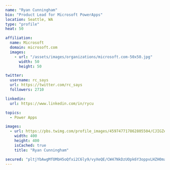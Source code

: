 ```yaml
---
name: "Ryan Cunningham"
bio: "Product Lead for Microsoft PowerApps"
location: Seattle, WA
type: "profile"
heat: 50

affiliation:
  name: Microsoft
  domain: microsoft.com
  images:
    - url: "/assets/images/organizations/microsoft.com-50x50.jpg"
      width: 50
      height: 50

twitter:
  username: rc_says
  url: https://twitter.com/rc_says
  followers: 2710

linkedin:
  url: https://www.linkedin.com/in/rycu

topics:
  - Power Apps

images:
  - url: https://pbs.twimg.com/profile_images/459747717862805504/CJIGZejd_400x400.png
    width: 400
    height: 400
    isCached: true
    title: "Ryan Cunningham"

secured: "pltjYbAwgMfOMbH5oQfxi2C6ly9/vyXeQE/CW47NkDzUOpk6Y3oppvLHZH0maMiO3iqRZ9Ou6SlFWHvw0iEbYnxs9VJEORwki43BzqgZSwi9cBcVtSPlX1ZA+Wi/1Nj3PvavCOlureOFJZK5YomV+cFSPeZbeYVR9rKylXyLe8yo0Bs/WOAB4mzR+BRS2KY0MaBevCTsCq3NMrI4AqyFJ4W9yM6EyaL72mCG6BoN8Ad4ao9kcuAiKEABn1ZRKAcp95ol8v0aEj+o0OpvMCwSuN+RoUqqtAi9/RORk+GLbtCWyTILcS/a/yI1Z1VmDA11tvImRbcQoOc++COAgKr+OevqXR8WpL61rXpn0b3GloUWNrf6MS+xXtaeTMQ7z/c+S9YwWoGpqGlnJ931bngGfrv+FSgbwZA9Zbrt23dd+zY=;ks9wb2UjhixtAOiXfohwog=="
---
```


